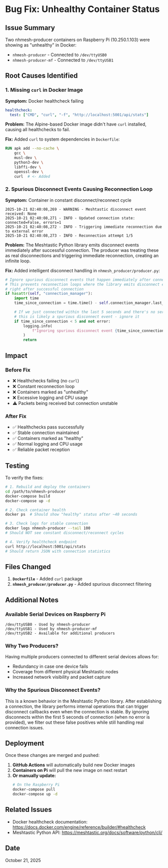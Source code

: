 # Bug Fix: Unhealthy Container Status

## Issue Summary

Two nhmesh-producer containers on Raspberry Pi (10.250.1.103) were showing as "unhealthy" in Docker:

- `nhmesh-producer` - Connected to `/dev/ttyUSB0`
- `nhmesh-producer-mf` - Connected to `/dev/ttyUSB1`

## Root Causes Identified

### 1. Missing `curl` in Docker Image

**Symptom:** Docker healthcheck failing

```yaml
healthcheck:
  test: ["CMD", "curl", "-f", "http://localhost:5001/api/stats"]
```

**Problem:** The Alpine-based Docker image didn't have `curl` installed, causing all healthchecks to fail.

**Fix:** Added `curl` to system dependencies in `Dockerfile`:

```dockerfile
RUN apk add --no-cache \
    gcc \
    musl-dev \
    python3-dev \
    libffi-dev \
    openssl-dev \
    curl  # <- Added
```

### 2. Spurious Disconnect Events Causing Reconnection Loop

**Symptom:** Container in constant disconnect/reconnect cycle

```
2025-10-21 02:40:08,269 - WARNING - Meshtastic disconnect event received: None
2025-10-21 02:40:08,271 - INFO - Updated connection state: connected=False, errors=1
2025-10-21 02:40:08,272 - INFO - Triggering immediate reconnection due to external error
2025-10-21 02:40:08,273 - INFO - Reconnection attempt 1/5
```

**Problem:** The Meshtastic Python library emits disconnect events immediately after successful connection. The producer was treating these as real disconnections and triggering immediate reconnection, creating an infinite loop.

**Fix:** Added intelligent disconnect handling in `nhmesh_producer/producer.py`:

```python
# Ignore spurious disconnect events that happen immediately after connection
# This prevents reconnection loops where the library emits disconnect events
# right after successful connection
if hasattr(self, "connection_manager"):
    import time
    time_since_connection = time.time() - self.connection_manager.last_connection_time

    # If we just connected within the last 5 seconds and there's no serious error,
    # this is likely a spurious disconnect event - ignore it
    if time_since_connection < 5 and not error:
        logging.info(
            f"Ignoring spurious disconnect event {time_since_connection:.1f}s after connection"
        )
        return
```

## Impact

### Before Fix

- ❌ Healthchecks failing (no `curl`)
- ❌ Constant reconnection loop
- ❌ Containers marked as "unhealthy"
- ❌ Excessive logging and CPU usage
- ⚠️ Packets being received but connection unstable

### After Fix

- ✅ Healthchecks pass successfully
- ✅ Stable connection maintained
- ✅ Containers marked as "healthy"
- ✅ Normal logging and CPU usage
- ✅ Reliable packet reception

## Testing

To verify the fixes:

```bash
# 1. Rebuild and deploy the containers
cd /path/to/nhmesh-producer
docker-compose build
docker-compose up -d

# 2. Check container health
docker ps  # Should show "healthy" status after ~40 seconds

# 3. Check logs for stable connection
docker logs nhmesh-producer --tail 100
# Should NOT see constant disconnect/reconnect cycles

# 4. Verify healthcheck endpoint
curl http://localhost:5001/api/stats
# Should return JSON with connection statistics
```

## Files Changed

1. **`Dockerfile`** - Added `curl` package
2. **`nhmesh_producer/producer.py`** - Added spurious disconnect filtering

## Additional Notes

### Available Serial Devices on Raspberry Pi

```
/dev/ttyUSB0 - Used by nhmesh-producer
/dev/ttyUSB1 - Used by nhmesh-producer-mf
/dev/ttyUSB2 - Available for additional producers
```

### Why Two Producers?

Having multiple producers connected to different serial devices allows for:

- Redundancy in case one device fails
- Coverage from different physical Meshtastic nodes
- Increased network visibility and packet capture

### Why the Spurious Disconnect Events?

This is a known behavior in the Meshtastic Python library. After establishing a connection, the library performs internal operations that can trigger disconnect callbacks even when the connection is stable. By ignoring disconnects within the first 5 seconds of connection (when no error is provided), we filter out these false positives while still handling real connection issues.

## Deployment

Once these changes are merged and pushed:

1. **GitHub Actions** will automatically build new Docker images
2. **Containers on Pi** will pull the new image on next restart
3. **Or manually update:**
   ```bash
   # On the Raspberry Pi
   docker-compose pull
   docker-compose up -d
   ```

## Related Issues

- Docker healthcheck documentation: https://docs.docker.com/engine/reference/builder/#healthcheck
- Meshtastic Python API: https://meshtastic.org/docs/software/python/cli/

## Date

October 21, 2025
